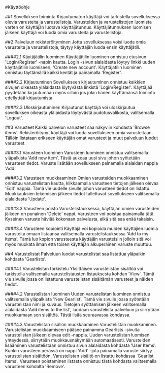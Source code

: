 #Käyttöohje

##1 Sovelluksen toiminta
Kirjautumaton käyttäjä voi tarkistella sovelluksessa olevia varusteita ja varustelistoja.
Varusteiden ja varustelistojen luomista varten on käyttäjän luotava käyttäjätunnus.
Käyttäjätunnuksen luomisen jälkeen käyttäjä voi luoda omia varusteita ja varustelistoja.

##2 Palveluun rekisteröityminen
Jotta sovelluksessa voisi luoda omia varusteita ja varustelistoja, täytyy käyttäjän luoda ensin käyttäjätili.

####2.1 Käytäjätilin luominen
Käyttäjätilin luominen onnistuu etusivun 'Login/Register' -napin kautta. Login -sivun alalaidasta löytyy linkki uuden käyttäjätilin luomiseen; 'Create new account'.
Käyttäjätilin luominen onnistuu täyttämällä kaikki kentät ja painamalla 'Register'.

####2.2 Kirjautuminen
Sovellukseen kirjautuminen onnistuu kaikkien sivujen oikeasta ylälaidasta löytyvästä linkistä 'Login/Register'.
Käyttäjää pyydetään kirjautumaan myös silloin jos jokin hänen käyttämänsä toiminto edellyttää kirjautumista.

####2.3 Uloskirjautuminen
Kirjautunut käyttäjä voi uloskirjautua sovelluksen oikeasta ylälaidasta löytyvästä pudotusvalikosta, valitsemalla 'Logout'.

##3 Varusteet
Kaikki palvelun varusteet saa näkyviin kohdasta 'Browse items'.
Rekisteröitynyt käyttäjä voi luoda sovellukseen omia varusteitaan.
Tällöin listataan erikseen käyttäjän omat varusteet ja muut palveluun luodut varusteet.

####3.1 Varusteen luominen
Varusteen luominen onnistuu valitsemalla yläpalkista 'Add new item'. Tästä aukeaa uusi sivu johon syötetään varusteen tiedot.
Varuste lisätään sovellukseen painamalla alalaidan nappia 'Add'.

####3.2 Varusteen muokkaaminen
Omien varusteiden muokkaaminen onnistuu varustelistan kautta, klikkaamalla varusteen tietojen jälkeen olevaa 'Edit' nappia. Tämä vie uudelle sivulle johon varusteen tiedot on listattu. Muokkauksien tekemisen jälkeen tiedot tallettuvat sovellukseen valitsemalla alalaidasta 'Update'.

####3.3 Varusteen poisto
Varustelistauksessa, käyttäjän omien varusteiden jälkeen on punainen 'Delete' nappi. Varusteen voi poistaa painamalla tätä.
Kyseinen varuste häviää kokonaan palvelusta, eikä sitä saa enää takaisin.

####3.4 Varusteen kopiointi
Käyttäjä voi kopioida muiden käyttäjien luomia varusteita omaan listaansa valitsemalla varustelistauksessa 'Add to my items'. Tämä luo kopion varusteesta käyttäjän varusteisiin jolloin sitä voi myös muokata ilman että toisen käyttäjän alkuperäinen varuste muuttuu.

##4 Varustelistat
Palveluun luodut varustelistat saa listattua yläpalkin kohdasta 'Gearlists'. 

####4.1 Varustelistan tarkistelu
Yksittäisen varustelistan sisältöä voi tarkistella valitsemalla varustelistausten listauksesta kohdan 'View'. Tämä vie sivulle jossa on listattuna varustelistan sisältämän varusteet ja näiden tiedot.

####4.2 Varustelistan luominen
Uuden varustelistan luominen onnistuu valitsemalla yläpalkista 'New Gearlist'. Tämä vie sivulle jossa syötetään varustelistan nimi ja kuvaus.
Tietojen syöttämisen jälkeen valitsemalla alalaidasta 'Add items to the list', luodaan varustelista palveluun ja siirrytään muokkamaan sen sisältöä. Tästä lisää seuraavassa kohdassa.

####4.3 Varustelistan sisällön muokkaaminen
Varustelistan muokkaminen. Varustelistan muokkaamiseen pääsee painamma Gearlists -sivulta varustelistan jälkeen olevaa edit -nappia.
Uuden varustelistan luomisen yhteydessä, siirrytään muokkausnäkymään automaatisesti.
Varusteiden lisääminen varustelistaan onnistuu sivun alalaidasta kohdasta 'User Items'. Kunkin varusteen perässä on nappi 'Add' -jota painamalla varuste siirtyy varustelistan sisältöön.
Varustelistan sisältö on listattu kohdassa 'Gearlist Items'. Varusteen poistaminen listasta onnistuu tästä kohdasta valitsemalla varusteen kohdalta 'Remove'.
